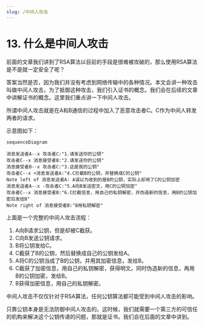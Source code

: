 ```yaml
---
slug: /中间人攻击
---
```


# 13. 什么是中间人攻击

前面的文章我们讲到了RSA算法以目前的手段是很难被攻破的，那么使用RSA算法是不是就一定安全了呢？

答案当然是否，因为我们并没有考虑到网络传输中的各种情况。本文会讲一种攻击叫做中间人攻击，为了抵御这种攻击，我们引入证书的概念。我们会在后续的文章中讲解证书的概念。这里我们重点讲一下中间人攻击。

所谓中间人攻击就是在A和B通信的过程中加入了恶意攻击者C。C作为中间人转发两者的请求。

示意图如下：

~~~mermaid
sequenceDiagram

消息发送者A--x 攻击者C:"1.请发送你的公钥"
攻击者C--x 消息接受者B:"2.请发送你的公钥"
消息接受者B--x 攻击者C:"3.这是我的公钥"
攻击者C--x +消息发送者A:"4.C拦截B的公钥，并替换成C的公钥"
Note left of 消息发送者A: A误以为收到的是B的公钥，实际上却用了C的公钥加密
消息发送者A--x -攻击者C:"5.A向B发送密文，用C的公钥加密"
攻击者C--x 消息接受者B:"6.C拦截信息，用自己的私钥解密，并伪造新的信息，用B的公钥加密后发给B"
Note right of 消息接受者B:"B用私钥解密"

~~~


上面是一个完整的中间人攻击流程：

1. A向B请求公钥，但是却被C截获。
2. C向B发送公钥请求。
3. B将公钥发给C。
4. C截获了B的公钥，然后替换成自己的公钥发给A。
5. A将C的公钥当成了B的公钥，并用其加密信息，发给B。
6. C截获了加密信息，用自己的私钥解密，获得明文。同时伪造新的信息，再用B的公钥加密，发给B。
7. B获得加密信息，用自己的私钥解密。

中间人攻击不仅仅针对于RSA算法，任何公钥算法都可能受到中间人攻击的影响。

只靠公钥本身是无法防御中间人攻击的。这时候，我们就需要一个第三方的可信任的机构来解决这个公钥传递的问题，那就是证书。我们会在后面的文章中讲到。
